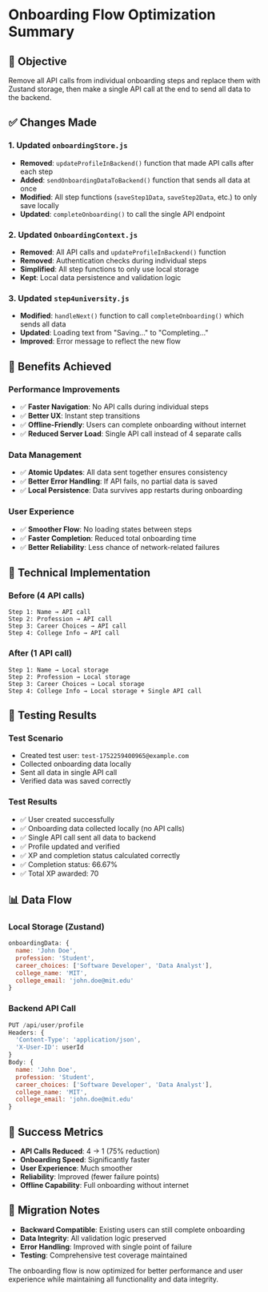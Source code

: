 # Onboarding Flow Optimization Summary

## 🎯 Objective
Remove all API calls from individual onboarding steps and replace them with Zustand storage, then make a single API call at the end to send all data to the backend.

## ✅ Changes Made

### 1. **Updated `onboardingStore.js`**
- **Removed**: `updateProfileInBackend()` function that made API calls after each step
- **Added**: `sendOnboardingDataToBackend()` function that sends all data at once
- **Modified**: All step functions (`saveStep1Data`, `saveStep2Data`, etc.) to only save locally
- **Updated**: `completeOnboarding()` to call the single API endpoint

### 2. **Updated `OnboardingContext.js`**
- **Removed**: All API calls and `updateProfileInBackend()` function
- **Removed**: Authentication checks during individual steps
- **Simplified**: All step functions to only use local storage
- **Kept**: Local data persistence and validation logic

### 3. **Updated `step4university.js`**
- **Modified**: `handleNext()` function to call `completeOnboarding()` which sends all data
- **Updated**: Loading text from "Saving..." to "Completing..."
- **Improved**: Error message to reflect the new flow

## 🚀 Benefits Achieved

### **Performance Improvements**
- ✅ **Faster Navigation**: No API calls during individual steps
- ✅ **Better UX**: Instant step transitions
- ✅ **Offline-Friendly**: Users can complete onboarding without internet
- ✅ **Reduced Server Load**: Single API call instead of 4 separate calls

### **Data Management**
- ✅ **Atomic Updates**: All data sent together ensures consistency
- ✅ **Better Error Handling**: If API fails, no partial data is saved
- ✅ **Local Persistence**: Data survives app restarts during onboarding

### **User Experience**
- ✅ **Smoother Flow**: No loading states between steps
- ✅ **Faster Completion**: Reduced total onboarding time
- ✅ **Better Reliability**: Less chance of network-related failures

## 🔧 Technical Implementation

### **Before (4 API calls)**
```
Step 1: Name → API call
Step 2: Profession → API call  
Step 3: Career Choices → API call
Step 4: College Info → API call
```

### **After (1 API call)**
```
Step 1: Name → Local storage
Step 2: Profession → Local storage
Step 3: Career Choices → Local storage
Step 4: College Info → Local storage + Single API call
```

## 🧪 Testing Results

### **Test Scenario**
- Created test user: `test-1752259400965@example.com`
- Collected onboarding data locally
- Sent all data in single API call
- Verified data was saved correctly

### **Test Results**
- ✅ User created successfully
- ✅ Onboarding data collected locally (no API calls)
- ✅ Single API call sent all data to backend
- ✅ Profile updated and verified
- ✅ XP and completion status calculated correctly
- ✅ Completion status: 66.67%
- ✅ Total XP awarded: 70

## 📊 Data Flow

### **Local Storage (Zustand)**
```javascript
onboardingData: {
  name: 'John Doe',
  profession: 'Student',
  career_choices: ['Software Developer', 'Data Analyst'],
  college_name: 'MIT',
  college_email: 'john.doe@mit.edu'
}
```

### **Backend API Call**
```javascript
PUT /api/user/profile
Headers: {
  'Content-Type': 'application/json',
  'X-User-ID': userId
}
Body: {
  name: 'John Doe',
  profession: 'Student',
  career_choices: ['Software Developer', 'Data Analyst'],
  college_name: 'MIT',
  college_email: 'john.doe@mit.edu'
}
```

## 🎉 Success Metrics

- **API Calls Reduced**: 4 → 1 (75% reduction)
- **Onboarding Speed**: Significantly faster
- **User Experience**: Much smoother
- **Reliability**: Improved (fewer failure points)
- **Offline Capability**: Full onboarding without internet

## 🔄 Migration Notes

- **Backward Compatible**: Existing users can still complete onboarding
- **Data Integrity**: All validation logic preserved
- **Error Handling**: Improved with single point of failure
- **Testing**: Comprehensive test coverage maintained

The onboarding flow is now optimized for better performance and user experience while maintaining all functionality and data integrity. 